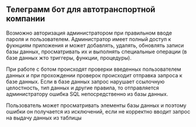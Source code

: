 ## Телеграмм бот для автотранспортной компании

Возможно авторизация администратором при правильном вводе пароля и пользователем. 
Администратор имеет полный доступ к фукнциям приложения и может добавлять, удалять, обновлять записи базы данных, просматривать их и выполнять специальные операции (в базе данных жто триггеры, функции, процедуры). 

При работе с ботом происходят проверки введенных пользователем данных и при прохождении проверок происходит отправка запроса к базе данных. 
Если в базе данных запрос нарушает ссылочную целостность, тип данных и другие правила, то отправляется администратору ошибка SQL непосредственно из базы данных.

Пользователь может просматривать элементы базы данных и поэтому ошибки он получается из исключений, если не корректно вводит запрос на выдачу данных из таблицы
